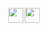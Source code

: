 [
  <img
    src="https://image.flaticon.com/icons/svg/1384/1384019.svg"
    width="30"
  />
](https://www.reddit.com/user/draemonn)
[
  <img
    src="https://image.flaticon.com/icons/svg/919/919847.svg"
    width="30"
  />
](http://www.github.com/mohitkyadav)
